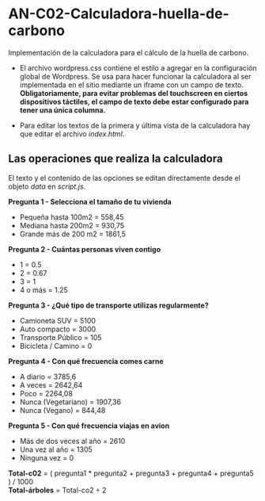 # AN-C02-Calculadora-huella-de-carbono

Implementación de la calculadora para el cálculo de la huella de carbono.

* El archivo wordpress.css contiene el estilo a agregar en la configuración global de Wordpress. Se usa para hacer funcionar la calculadora al ser implementada en el sitio mediante un iframe con un campo de texto. **Obligatoriamente, para evitar problemas del touchscreen en ciertos dispositivos táctiles, el campo de texto debe estar configurado para tener una única columna.**

* Para editar los textos de la primera y última vista de la calculadora hay que editar el archivo *index.html*.

## Las operaciones que realiza la calculadora

El texto y el contenido de las opciones se editan directamente desde el objeto *data* en *script.js*.
 
**Pregunta 1 - Selecciona el tamaño de tu vivienda**
 * Pequeña hasta 100m2 = 558,45
 * Mediana hasta 200m2 = 930,75
 * Grande más de 200 m2 = 1861,5

**Pregunta 2 - Cuántas personas viven contigo**
 * 1 = 0.5
 * 2 = 0.67
 * 3 = 1
 * 4 o más = 1.25

**Pregunta 3 - ¿Qué tipo de transporte utilizas regularmente?**
 * Camioneta SUV = 5100
 * Auto compacto = 3000
 * Transporte Público = 105
 * Bicicleta / Camino = 0

**Pregunta 4 - Con qué frecuencia comes carne**
 * A diario = 3785,6
 * A veces = 2642,64
 * Poco = 2264,08
 * Nunca (Vegetariano) = 1907,36
 * Nunca (Vegano) = 844,48

**Pregunta 5 - Con qué frecuencia viajas en avion**
 * Más de dos veces al año = 2610
 * Una vez al año = 1305
 * Ninguna vez = 0
 
 **Total-c02** = ( pregunta1 * pregunta2 + pregunta3 + pregunta4 + pregunta5 ) / 1000  
 **Total-árboles** = Total-co2 ÷ 2
